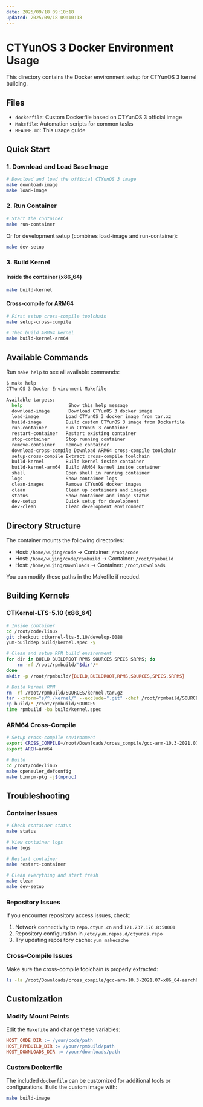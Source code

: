 ```yaml
---
date: 2025/09/18 09:10:18
updated: 2025/09/18 09:10:18
---
```


# CTYunOS 3 Docker Environment Usage

This directory contains the Docker environment setup for CTYunOS 3 kernel building.

## Files

- `dockerfile`: Custom Dockerfile based on CTYunOS 3 official image
- `Makefile`: Automation scripts for common tasks
- `README.md`: This usage guide

## Quick Start

### 1. Download and Load Base Image

```bash
# Download and load the official CTYunOS 3 image
make download-image
make load-image
```

### 2. Run Container

```bash
# Start the container
make run-container
```

Or for development setup (combines load-image and run-container):

```bash
make dev-setup
```

### 3. Build Kernel

#### Inside the container (x86_64)

```bash
make build-kernel
```

#### Cross-compile for ARM64

```bash
# First setup cross-compile toolchain
make setup-cross-compile

# Then build ARM64 kernel
make build-kernel-arm64
```

## Available Commands

Run `make help` to see all available commands:

```bash
$ make help
CTYunOS 3 Docker Environment Makefile

Available targets:
  help                 Show this help message
  download-image       Download CTYunOS 3 docker image
  load-image          Load CTYunOS 3 docker image from tar.xz
  build-image         Build custom CTYunOS 3 image from Dockerfile
  run-container       Run CTYunOS 3 container
  restart-container   Restart existing container
  stop-container      Stop running container
  remove-container    Remove container
  download-cross-compile Download ARM64 cross-compile toolchain
  setup-cross-compile Extract cross-compile toolchain
  build-kernel        Build kernel inside container
  build-kernel-arm64  Build ARM64 kernel inside container
  shell               Open shell in running container
  logs                Show container logs
  clean-images        Remove CTYunOS docker images
  clean               Clean up containers and images
  status              Show container and image status
  dev-setup           Quick setup for development
  dev-clean           Clean development environment
```

## Directory Structure

The container mounts the following directories:

- Host: `/home/wujing/code` → Container: `/root/code`
- Host: `/home/wujing/code/rpmbuild` → Container: `/root/rpmbuild`
- Host: `/home/wujing/Downloads` → Container: `/root/Downloads`

You can modify these paths in the Makefile if needed.

## Building Kernels

### CTKernel-LTS-5.10 (x86_64)

```bash
# Inside container
cd /root/code/linux
git checkout ctkernel-lts-5.10/develop-0088
yum-builddep build/kernel.spec -y

# Clean and setup RPM build environment
for dir in BUILD BUILDROOT RPMS SOURCES SPECS SRPMS; do
    rm -rf /root/rpmbuild/"$dir"/*
done
mkdir -p /root/rpmbuild/{BUILD,BUILDROOT,RPMS,SOURCES,SPECS,SRPMS}

# Build kernel RPM
rm -rf /root/rpmbuild/SOURCES/kernel.tar.gz
tar --xform="s/^./kernel/" --exclude=".git" -chzf /root/rpmbuild/SOURCES/kernel.tar.gz .
cp build/* /root/rpmbuild/SOURCES
time rpmbuild -ba build/kernel.spec
```

### ARM64 Cross-Compile

```bash
# Setup cross-compile environment
export CROSS_COMPILE=/root/Downloads/cross_compile/gcc-arm-10.3-2021.07-x86_64-aarch64-none-linux-gnu/bin/aarch64-none-linux-gnu-
export ARCH=arm64

# Build
cd /root/code/linux
make openeuler_defconfig
make binrpm-pkg -j$(nproc)
```

## Troubleshooting

### Container Issues

```bash
# Check container status
make status

# View container logs
make logs

# Restart container
make restart-container

# Clean everything and start fresh
make clean
make dev-setup
```

### Repository Issues

If you encounter repository access issues, check:

1. Network connectivity to `repo.ctyun.cn` and `121.237.176.8:50001`
2. Repository configuration in `/etc/yum.repos.d/ctyunos.repo`
3. Try updating repository cache: `yum makecache`

### Cross-Compile Issues

Make sure the cross-compile toolchain is properly extracted:

```bash
ls -la /root/Downloads/cross_compile/gcc-arm-10.3-2021.07-x86_64-aarch64-none-linux-gnu/bin/
```

## Customization

### Modify Mount Points

Edit the `Makefile` and change these variables:

```makefile
HOST_CODE_DIR := /your/code/path
HOST_RPMBUILD_DIR := /your/rpmbuild/path
HOST_DOWNLOADS_DIR := /your/downloads/path
```

### Custom Dockerfile

The included `dockerfile` can be customized for additional tools or configurations. Build the custom image with:

```bash
make build-image
```
